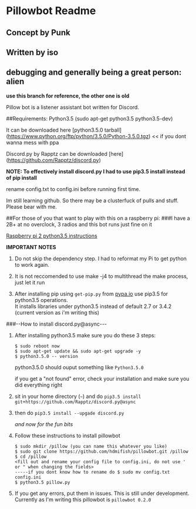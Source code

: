 # Pillowbot Readme
## Concept by Punk
## Written by iso
## debugging and generally being a great person: alien


__use this branch for reference, the other one is old__


Pillow bot is a listener assistant bot written for Discord. 

##Requirements: 
Python3.5 (sudo apt-get python3.5 python3.5-dev) 

It can be downloaded here [python3.5.0 tarball] (https://www.python.org/ftp/python/3.5.0/Python-3.5.0.tgz)  << if you dont wanna mess with ppa

Discord.py by Rapptz can be downloaded [here] (https://github.com/Rapptz/discord.py)

**NOTE: To effectively install discord.py I had to use pip3.5 install instead of pip install**


rename config.txt to config.ini before running first time. 


Im still learning github. So there may be a clusterfuck of pulls and stuff. Please bear with me. 









##For those of you that want to play with this on a raspberry pi: 
###I have a 2B+ at no overclock, 3 radios and this bot runs just fine on it 

[Raspberry pi 2 python3.5 instructions](http://bohdan-danishevsky.blogspot.com/2015/10/building-python-35-on-raspberry-pi-2.html) 

**IMPORTANT NOTES** 

1. Do not skip the dependency step. I had to reformat my Pi to get python to work again. 

2. It is not reccomended to use make -j4 to multithread the make process, just let it run

3. After installing pip using `get-pip.py` from [pypa.io](https://bootstrap.pypa.io/get-pip.py) use pip3.5 for python3.5 operations.     
    It installs libraries under python3.5 instead of default 2.7 or 3.4.2 (current version as i'm writing this) 

###--How to install discord.py@async---

1. After installing python3.5 make sure you do these 3 steps: 

   ```
   $ sudo reboot now
   $ sudo apt-get update && sudo apt-get upgrade -y
   $ python3.5.0 -- version
   ```

   python3.5.0 should ouput something like `Python3.5.0` 

   if you get a "not found" error, check your installation and make sure you did everything right



2. sit in your home directory (`~`) and do `pip3.5 install git+https://github.com/Rapptz/discord.py@async` 
3. then do `pip3.5 install --upgade discord.py`

   *and now for the fun bits* 

4. Follow these instructions to install pillowbot 
   ```
   $ sudo mkdir /pillow (you can name this whatever you like) 
   $ sudo git clone https://github.com/hdmifish/pillowbot.git /pillow
   $ cd /pillow
   <fill out and rename your config file to config.ini, do not use ' or " when changing the fields> 
   -----if you dont know how to rename do $ sudo mv config.txt config.ini 
   $ python3.5 pillow.py 
   ```

5. If you get any errors, put them in issues. This is still under development. Currently as I'm writing this pillowbot is `pillowbot 0.2.0` 
